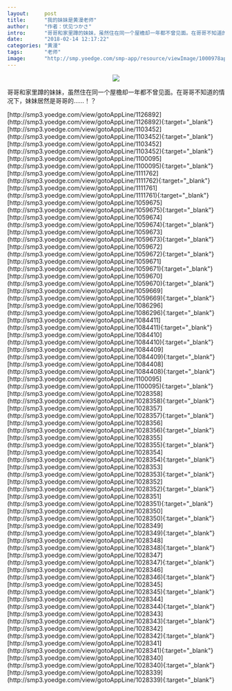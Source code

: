 ```yaml
---
layout:     post
title:      "我的妹妹是黄漫老师"
author:     "作者：伏见つかさ"
intro:      "哥哥和家里蹲的妹妹，虽然住在同一个屋檐却一年都不曾见面。在哥哥不知道的情况下，妹妹居然是哥哥的……！？"
date:       "2018-02-14 12:17:22"
categories: "黄漫"
tags:       "老师"
image:      "http://smp.yoedge.com/smp-app/resource/viewImage/1000978appline.png"
---
```

<div style="text-align: center">
<p><img src="http://smp.yoedge.com/smp-app/resource/viewImage/1000978appline.png"/></p>
</div>
<p class="post-meta">
<span>哥哥和家里蹲的妹妹，虽然住在同一个屋檐却一年都不曾见面。在哥哥不知道的情况下，妹妹居然是哥哥的……！？</span>
</p>
[http://smp3.yoedge.com/view/gotoAppLine/1126892](http://smp3.yoedge.com/view/gotoAppLine/1126892){:target="_blank"}
[http://smp3.yoedge.com/view/gotoAppLine/1103452](http://smp3.yoedge.com/view/gotoAppLine/1103452){:target="_blank"}
[http://smp3.yoedge.com/view/gotoAppLine/1103452](http://smp3.yoedge.com/view/gotoAppLine/1103452){:target="_blank"}
[http://smp3.yoedge.com/view/gotoAppLine/1100095](http://smp3.yoedge.com/view/gotoAppLine/1100095){:target="_blank"}
[http://smp3.yoedge.com/view/gotoAppLine/1111762](http://smp3.yoedge.com/view/gotoAppLine/1111762){:target="_blank"}
[http://smp3.yoedge.com/view/gotoAppLine/1111761](http://smp3.yoedge.com/view/gotoAppLine/1111761){:target="_blank"}
[http://smp3.yoedge.com/view/gotoAppLine/1059675](http://smp3.yoedge.com/view/gotoAppLine/1059675){:target="_blank"}
[http://smp3.yoedge.com/view/gotoAppLine/1059674](http://smp3.yoedge.com/view/gotoAppLine/1059674){:target="_blank"}
[http://smp3.yoedge.com/view/gotoAppLine/1059673](http://smp3.yoedge.com/view/gotoAppLine/1059673){:target="_blank"}
[http://smp3.yoedge.com/view/gotoAppLine/1059672](http://smp3.yoedge.com/view/gotoAppLine/1059672){:target="_blank"}
[http://smp3.yoedge.com/view/gotoAppLine/1059671](http://smp3.yoedge.com/view/gotoAppLine/1059671){:target="_blank"}
[http://smp3.yoedge.com/view/gotoAppLine/1059670](http://smp3.yoedge.com/view/gotoAppLine/1059670){:target="_blank"}
[http://smp3.yoedge.com/view/gotoAppLine/1059669](http://smp3.yoedge.com/view/gotoAppLine/1059669){:target="_blank"}
[http://smp3.yoedge.com/view/gotoAppLine/1086296](http://smp3.yoedge.com/view/gotoAppLine/1086296){:target="_blank"}
[http://smp3.yoedge.com/view/gotoAppLine/1084411](http://smp3.yoedge.com/view/gotoAppLine/1084411){:target="_blank"}
[http://smp3.yoedge.com/view/gotoAppLine/1084410](http://smp3.yoedge.com/view/gotoAppLine/1084410){:target="_blank"}
[http://smp3.yoedge.com/view/gotoAppLine/1084409](http://smp3.yoedge.com/view/gotoAppLine/1084409){:target="_blank"}
[http://smp3.yoedge.com/view/gotoAppLine/1084408](http://smp3.yoedge.com/view/gotoAppLine/1084408){:target="_blank"}
[http://smp3.yoedge.com/view/gotoAppLine/1100095](http://smp3.yoedge.com/view/gotoAppLine/1100095){:target="_blank"}
[http://smp3.yoedge.com/view/gotoAppLine/1028358](http://smp3.yoedge.com/view/gotoAppLine/1028358){:target="_blank"}
[http://smp3.yoedge.com/view/gotoAppLine/1028357](http://smp3.yoedge.com/view/gotoAppLine/1028357){:target="_blank"}
[http://smp3.yoedge.com/view/gotoAppLine/1028356](http://smp3.yoedge.com/view/gotoAppLine/1028356){:target="_blank"}
[http://smp3.yoedge.com/view/gotoAppLine/1028355](http://smp3.yoedge.com/view/gotoAppLine/1028355){:target="_blank"}
[http://smp3.yoedge.com/view/gotoAppLine/1028354](http://smp3.yoedge.com/view/gotoAppLine/1028354){:target="_blank"}
[http://smp3.yoedge.com/view/gotoAppLine/1028353](http://smp3.yoedge.com/view/gotoAppLine/1028353){:target="_blank"}
[http://smp3.yoedge.com/view/gotoAppLine/1028352](http://smp3.yoedge.com/view/gotoAppLine/1028352){:target="_blank"}
[http://smp3.yoedge.com/view/gotoAppLine/1028351](http://smp3.yoedge.com/view/gotoAppLine/1028351){:target="_blank"}
[http://smp3.yoedge.com/view/gotoAppLine/1028350](http://smp3.yoedge.com/view/gotoAppLine/1028350){:target="_blank"}
[http://smp3.yoedge.com/view/gotoAppLine/1028349](http://smp3.yoedge.com/view/gotoAppLine/1028349){:target="_blank"}
[http://smp3.yoedge.com/view/gotoAppLine/1028348](http://smp3.yoedge.com/view/gotoAppLine/1028348){:target="_blank"}
[http://smp3.yoedge.com/view/gotoAppLine/1028347](http://smp3.yoedge.com/view/gotoAppLine/1028347){:target="_blank"}
[http://smp3.yoedge.com/view/gotoAppLine/1028346](http://smp3.yoedge.com/view/gotoAppLine/1028346){:target="_blank"}
[http://smp3.yoedge.com/view/gotoAppLine/1028345](http://smp3.yoedge.com/view/gotoAppLine/1028345){:target="_blank"}
[http://smp3.yoedge.com/view/gotoAppLine/1028344](http://smp3.yoedge.com/view/gotoAppLine/1028344){:target="_blank"}
[http://smp3.yoedge.com/view/gotoAppLine/1028343](http://smp3.yoedge.com/view/gotoAppLine/1028343){:target="_blank"}
[http://smp3.yoedge.com/view/gotoAppLine/1028342](http://smp3.yoedge.com/view/gotoAppLine/1028342){:target="_blank"}
[http://smp3.yoedge.com/view/gotoAppLine/1028341](http://smp3.yoedge.com/view/gotoAppLine/1028341){:target="_blank"}
[http://smp3.yoedge.com/view/gotoAppLine/1028340](http://smp3.yoedge.com/view/gotoAppLine/1028340){:target="_blank"}
[http://smp3.yoedge.com/view/gotoAppLine/1028339](http://smp3.yoedge.com/view/gotoAppLine/1028339){:target="_blank"}


